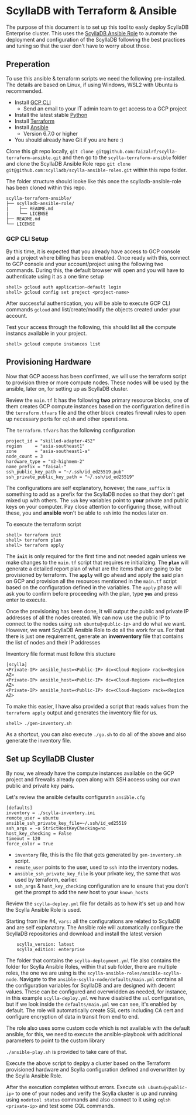 # ScyllaDB with Terraform & Ansible

The purpose of this document is to set up this tool to easly deploy ScyllaDB Enterprise cluster. This uses the [ScyllaDB Ansible Role](https://github.com/scylladb/scylla-ansible-roles) to automate the deployment and configuration of the ScyllaDB following the best practices and tuning so that the user don't have to worry about those.

## Preperation

To use this ansible & terraform scripts we need the following pre-installed. The details are based on Linux, if using Windows, WSL2 with Ubuntu is recommended.

- Install [GCP CLI](https://cloud.google.com/sdk/docs/install)
    - Send an email to your IT admin team to get access to a GCP project
- Install the latest stable [Python](https://www.python.org/downloads/)
- Install [Terraform](https://developer.hashicorp.com/terraform/tutorials/aws-get-started/install-cli)
- Install [Ansible](https://docs.ansible.com/ansible/latest/installation_guide/intro_installation.html#installing-and-upgrading-ansible-with-pipx)
    - Version 6.7.0 or higher
- You should already have Git if you are here :)

Clone this git repo locally, `git clone git@github.com:faizalrf/scylla-terraform-ansible.git` and then go to the `scylla-terraform-ansible` folder and clone the ScyllaDB Ansible Role repo `git clone git@github.com:scylladb/scylla-ansible-roles.git` within this repo folder.

The folder structure should looke like this once the scylladb-ansible-role has been cloned within this repo. 

```
scylla-terraform-ansible/
├── scylladb-ansible-role/
|    ├── README.md
|    └── LICENSE
├── README.md
└── LICENSE
```

### GCP CLI Setup

By this time, it is expected that you already have access to GCP console and a project where billing has been enabled. Once ready with this, connect to GCP console and your account/project using the following two commands. During this, the default browser will open and you will have to authenticate using it as a one time setup

```
shell> gcloud auth application-default login
shell> gcloud config set project <project-name>
```

After successful authentication, you will be able to execute GCP CLI commands `gcloud` and list/create/modify the objects created under your account. 

Test your access through the following, this should list all the compute instancs available in your project.

```
shell> gcloud compute instances list
```

## Provisioning Hardware

Now that GCP access has been confirmed, we will use the terraform script to provision three or more compute nodes. These nodes will be used by the ansible, later on, for setting up as ScyllaDB cluster.

Review the `main.tf` It has the following **two** primary resource blocks, one of them creates GCP compute instances based on the configuration defined in the `terraform.tfvars` file and the other block creates firewall rules to open up necessary ports for `cqlsh` and other operations.

The `terraform.tfvars` has the following configuration

```
project_id = "skilled-adapter-452"
region     = "asia-southeast1"
zone       = "asia-southeast1-a"
node_count = 3
hardware_type = "n2-highmem-2"
name_prefix = "faisal-"
ssh_public_key_path = "~/.ssh/id_ed25519.pub"
ssh_private_public_key_path = "~/.ssh/id_ed25519"
```

The configurations are self explanatory, however, the `name_suffix` is something to add as a prefix for the ScyllaDB nodes so that they don't get mixed up with others. The `ssh` key variables point to **your** private and public keys on your computer. Pay close attention to configuring those, without these, you and **ansible** won't be able to `ssh` into the nodes later on.

To execute the terraform script

```
shell> terraform init
shell> terraform plan 
shell> terraform apply
```

The **`init`** is only required for the first time and not needed again unless we make changes to the `main.tf` script that requires re initializing. The **`plan`** will generate a detailed report plan of what are the items that are going to be provisioned by terraform. The **`apply`** will go ahead and apply the said plan on GCP and provision all the resources mentioned in the `main.tf` script based on the configuration defined in the variables. The `apply` phase will ask you to confirm before proceeding with the plan, type **`yes`** and press enter to execute.

Once the provisioning has been done, It will output the public and private IP addresses of all the nodes created. We can now use the public IP to connect to the nodes using `ssh ubuntu@<public-ip>` and do what we want. However, we want ScyllaDB Ansible Role to do all the work for us. For that there is just one requirement, generate an **invenventory** file that contains the list of nodes and their IP addresses 

Inventory file format must follow this stucture

```
[scylla]
<Private-IP> ansible_host=<Public-IP> dc=<Cloud-Region> rack=<Region AZ>
<Private-IP> ansible_host=<Public-IP> dc=<Cloud-Region> rack=<Region AZ>
<Private-IP> ansible_host=<Public-IP> dc=<Cloud-Region> rack=<Region AZ>
```

To make this easier, I have also provided a script that reads values from the `terraform apply` output and generates the inventory file for us.

```
shell> ./gen-inventory.sh
```

As a shortcut, you can also execute `./go.sh` to do all of the above and also generate the inventory file.

## Set up ScyllaDB Cluster

By now, we already have the compute instances available on the GCP project and firewalls already open along with SSH access using our own public and private key pairs.

Let's review the ansible defaults configuratin `ansible.cfg`

```
[defaults]
inventory = ./scylla-inventory.ini
remote_user = ubuntu
ansible_ssh_private_key_file=~/.ssh/id_ed25519
ssh_args = -o StrictHostKeyChecking=no
host_key_checking = False
timeout = 120
force_color = True
```

- `inventory` file, this is the file that gets generated by `gen-inventory.sh` script. 
- `remote_user` points to the user, used to `ssh` into the inventory nodes.
- `ansible_ssh_private_key_file` is your private key, the same that was used by terraform, earlier.
- `ssh_args` & `host_key_checking` configuration are to ensure that you don't get the prompt to add the new host to your `known_hosts`

Review the `scylla-deploy.yml` file for details as to how it's set up and how the Scylla Ansible Role is used. 

Starting from line #4, `vars:` all the configurations are related to ScyllaDB and are self explanatory. The Ansible role will automatically configure the ScyllaDB repositories and download and install the latest version

```
    scylla_version: latest
    scylla_edition: enterprise
```

The folder that contains the `scylla-deployment.yml` file also contains the folder for Scylla Ansible Roles, within that sub folder, there are multiple roles, the one we are using is the `scylla-ansible-roles/ansible-scylla-node`. Navigate to the `ansible-scylla-node/defaults/main.yml` contains all the configuration variables for ScyllaDB and are designed with decent values. These can be configured and overwridden as needed, for instance, in this example `scylla-deploy.yml` we have disabled the `ssl` configuration, but if we look inside the `defaults/main.yml` we can see, it's enabled by default. The role will automatically create SSL certs including CA cert and configure encryption of data in transit from end to end. 

The role also uses some custom code which is not available with the default ansible, for this, we need to execute the ansible-playbook with additional parameters to point to the custom library 

`./ansible-play.sh` is provided to take care of that. 

Execute the above script to deplpy a cluster based on the Terraform provisioned hardware and Scylla configuration defined and overwritten by the Scylla Ansible Role.

After the execution completes without errors. Execute `ssh ubuntu@<public-ip>` to one of your nodes and verify the Scylla cluster is up and running using `nodetool status` commands and also connect to it using `cqlsh <private-ip>` and test some CQL commands.